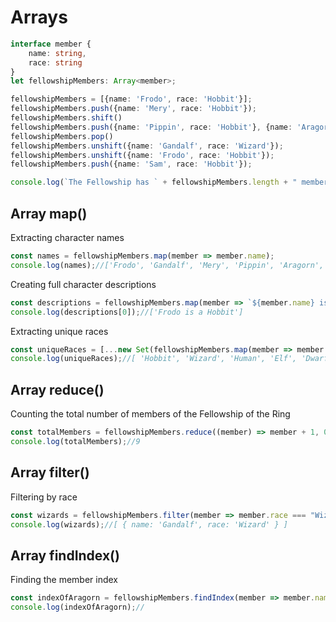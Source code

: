 # Arrays
```ts
interface member {
    name: string,
    race: string
}
let fellowshipMembers: Array<member>;

fellowshipMembers = [{name: 'Frodo', race: 'Hobbit'}];
fellowshipMembers.push({name: 'Mery', race: 'Hobbit'});
fellowshipMembers.shift()
fellowshipMembers.push({name: 'Pippin', race: 'Hobbit'}, {name: 'Aragorn', race: 'Human'}, {name: 'Legolas', race: 'Elf'}, {name: 'Gimli', race: 'Dwarf'}, {name: 'Boromir', race: 'Human'}, {name: 'Gandalf', race: 'Wizard'});
fellowshipMembers.pop()
fellowshipMembers.unshift({name: 'Gandalf', race: 'Wizard'});
fellowshipMembers.unshift({name: 'Frodo', race: 'Hobbit'});
fellowshipMembers.push({name: 'Sam', race: 'Hobbit'});

console.log(`The Fellowship has ` + fellowshipMembers.length + " members.");//'The Fellowship has 9 members.'
```
## Array map()
Extracting character names  
```ts
const names = fellowshipMembers.map(member => member.name);
console.log(names);//['Frodo', 'Gandalf', 'Mery', 'Pippin', 'Aragorn', 'Legolas', 'Gimli','Boromir', 'Sam']
```
Creating full character descriptions
```ts
const descriptions = fellowshipMembers.map(member => `${member.name} is a ${member.race}`);
console.log(descriptions[0]);//['Frodo is a Hobbit']
```
Extracting unique races
```ts
const uniqueRaces = [...new Set(fellowshipMembers.map(member => member.race))];
console.log(uniqueRaces);//[ 'Hobbit', 'Wizard', 'Human', 'Elf', 'Dwarf' ]
```
## Array reduce()
Counting the total number of members of the Fellowship of the Ring
```ts
const totalMembers = fellowshipMembers.reduce((member) => member + 1, 0);
console.log(totalMembers);//9
```
## Array filter()
Filtering by race
```ts
const wizards = fellowshipMembers.filter(member => member.race === "Wizard");
console.log(wizards);//[ { name: 'Gandalf', race: 'Wizard' } ]
```
## Array findIndex()
Finding the member index
```ts
const indexOfAragorn = fellowshipMembers.findIndex(member => member.name === "Aragorn");
console.log(indexOfAragorn);//
```


